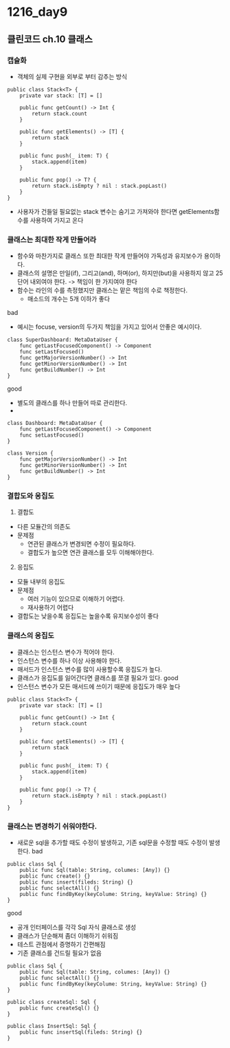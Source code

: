 # 1216_day9
## 클린코드 ch.10 클래스
### 캡슐화
- 객체의 실제 구현을 외부로 부터 감추는 방식
```
public class Stack<T> {
    private var stack: [T] = []
    
    public func getCount() -> Int {
        return stack.count
    }
    
    public func getElements() -> [T] {
        return stack
    }
    
    public func push(_ item: T) {
        stack.append(item)
    }
    
    public func pop() -> T? {
        return stack.isEmpty ? nil : stack.popLast()
    }
}
```
- 사용자가 건들일 필요없는 stack 변수는 숨기고 가져와야 한다면 getElements함수를 사용하여 가지고 온다

### 클래스는 최대한 작게 만들어라
- 함수와 마찬가지로 클래스 또한 최대한 작게 만들어야 가독성과 유지보수가 용이하다.
- 클래스의 설명은 만일(if), 그리고(and), 하며(or), 하지만(but)을 사용하지 않고 25단어 내외여야 한다. -> 책임이 한 가지여야 한다
- 함수는 라인의 수를 측정했지만 클래스는 맡은 책임의 수로 책정한다.
  - 매소드의 개수는 5개 이하가 좋다

bad
- 예시는 focuse, version의 두가지 책임을 가지고 있어서 안좋은 예시이다.
```
class SuperDashboard: MetaDataUser {
    func getLastFocusedComponent() -> Component
    func setLastFocused()
    func getMajorVersionNumber() -> Int
    func getMinorVersionNumber() -> Int
    func getBuildNumber() -> Int
}
```

good
- 별도의 클래스를 하나 만들어 따로 관리한다.
- 
```
class Dashboard: MetaDataUser {
    func getLastFocusedComponent() -> Component
    func setLastFocused()
}

class Version {
    func getMajorVersionNumber() -> Int
    func getMinorVersionNumber() -> Int
    func getBuildNumber() -> Int
}
```

### 결합도와 응집도
 1. 결합도
 - 다른 모듈간의 의존도
 - 문제점
   - 연관된 클래스가 변경되면 수정이 필요하다.
   - 결합도가 높으면 연관 클래스를 모두 이해해야한다.
 2. 응집도
 - 모듈 내부의 응집도
 - 문제점
   - 여러 기능이 있으므로 이해하기 어렵다.
   - 재사용하기 어렵다
 - 결합도는 낮을수록 응집도는 높을수록 유지보수성이 좋다
### 클래스의 응집도
 - 클래스는 인스턴스 변수가 적어야 한다.
 - 인스턴스 변수를 하나 이상 사용해야 한다.
 - 매서드가 인스턴스 변수를 많이 사용할수록 응집도가 높다.
 - 클래스가 응집도를 잃어간다면 클래스를 쪼갤 필요가 있다.
good
- 인스턴스 변수가 모든 매서드에 쓰이기 때문에 응집도가 매우 높다
```
public class Stack<T> {
    private var stack: [T] = []
    
    public func getCount() -> Int {
        return stack.count
    }
    
    public func getElements() -> [T] {
        return stack
    }
    
    public func push(_ item: T) {
        stack.append(item)
    }
    
    public func pop() -> T? {
        return stack.isEmpty ? nil : stack.popLast()
    }
}
```

### 클래스는 변경하기 쉬워야한다.
- 새로운 sql을 추가할 때도 수정이 발생하고, 기존 sql문을 수정할 때도 수정이 발생한다.
bad
```
public class Sql {
    public func Sql(table: String, columes: [Any]) {}
    public func create() {}
    public func insert(fileds: String) {}
    public func selectAll() {}
    public func findByKey(keyColume: String, keyValue: String) {}
}
```

good
- 공개 인터페이스를 각각 Sql 자식 클래스로 생성
- 클래스가 단순해져 좀더 이해하기 쉬워짐
- 테스트 관점에서 증명하기 간편해짐
- 기존 클래스를 건드릴 필요가 없음
```
public class Sql {
    public func Sql(table: String, columes: [Any]) {}
    public func selectAll() {}
    public func findByKey(keyColume: String, keyValue: String) {}
}

public class createSql: Sql {
    public func createSql() {}
}

public class InsertSql: Sql {
    public func insertSql(fileds: String) {}
}
```


